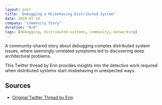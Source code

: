```yaml
---
layout: post
title: "Debugging a Misbehaving Distributed System"
date: 2020-07-19
company: "Community Story"
duration: "N/A"
tags: [debugging, distributed-systems, community, networking]
---
```


A community-shared story about debugging complex distributed system issues, where seemingly unrelated symptoms led to discovering deep architectural problems.

This Twitter thread by Erin provides insights into the detective work required when distributed systems start misbehaving in unexpected ways.

## Sources

- [Original Twitter Thread by Erin](https://twitter.com/erincandescent/status/1281280157073002496)